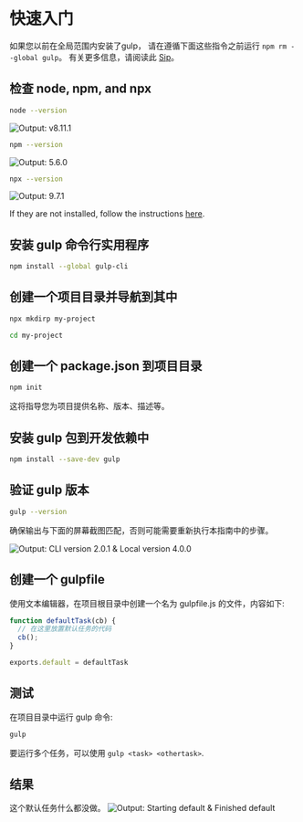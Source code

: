 <!-- front-matter
id: quick-start
title: Quick Start
hide_title: true
sidebar_label: Quick Start
-->

# 快速入门

如果您以前在全局范围内安装了gulp，
请在遵循下面这些指令之前运行 `npm rm --global gulp`。
有关更多信息，请阅读此 [Sip][sip-article]。

## 检查 node, npm, and npx
```sh
node --version
```
![Output: v8.11.1][img-node-version-command]
```sh
npm --version
```
![Output: 5.6.0][img-npm-version-command]
```sh
npx --version
```
![Output: 9.7.1][img-npx-version-command]

If they are not installed, follow the instructions [here][node-install].

## 安装 gulp 命令行实用程序
```sh
npm install --global gulp-cli
```

## 创建一个项目目录并导航到其中
```sh
npx mkdirp my-project
```
```sh
cd my-project
```

## 创建一个 package.json 到项目目录
```sh
npm init
```
这将指导您为项目提供名称、版本、描述等。

## 安装 gulp 包到开发依赖中
```sh
npm install --save-dev gulp
```

## 验证 gulp 版本

```sh
gulp --version
```

确保输出与下面的屏幕截图匹配，否则可能需要重新执行本指南中的步骤。

![Output: CLI version 2.0.1 & Local version 4.0.0][img-gulp-version-command]

## 创建一个 gulpfile

使用文本编辑器，在项目根目录中创建一个名为 gulpfile.js 的文件，内容如下:
```js
function defaultTask(cb) {
  // 在这里放置默认任务的代码
  cb();
}

exports.default = defaultTask
```

## 测试

在项目目录中运行 gulp 命令:
```sh
gulp
```
要运行多个任务，可以使用 `gulp <task> <othertask>`.

## 结果

这个默认任务什么都没做。
![Output: Starting default & Finished default][img-gulp-command]

[sip-article]: https://medium.com/gulpjs/gulp-sips-command-line-interface-e53411d4467
[node-install]: https://nodejs.org/en/
[img-node-version-command]: https://gulpjs.com/img/docs-node-version-command.png
[img-npm-version-command]: https://gulpjs.com/img/docs-npm-version-command.png
[img-npx-version-command]: https://gulpjs.com/img/docs-npx-version-command.png
[img-gulp-version-command]: https://gulpjs.com/img/docs-gulp-version-command.png
[img-gulp-command]: https://gulpjs.com/img/docs-gulp-command.png
